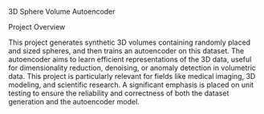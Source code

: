 3D Sphere Volume Autoencoder		

Project Overview			

This project generates synthetic 3D volumes containing randomly placed and sized spheres, and then trains an autoencoder on this dataset. The autoencoder aims to learn efficient representations of the 3D data, useful for dimensionality reduction, denoising, or anomaly detection in volumetric data. This project is particularly relevant for fields like medical imaging, 3D modeling, and scientific research. A significant emphasis is placed on unit testing to ensure the reliability and correctness of both the dataset generation and the autoencoder model.


